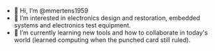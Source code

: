 - 👋 Hi, I’m @mmertens1959
- 👀 I’m interested in electronics design and restoration, embedded systems and electronics test equipment.
- 🌱 I’m currently learning new tools and how to collaborate in today's world (learned computing when the punched card still ruled).

<!---
mmertens1959/mmertens1959 is a ✨ special ✨ repository because its `README.md` (this file) appears on your GitHub profile.
You can click the Preview link to take a look at your changes.
--->
